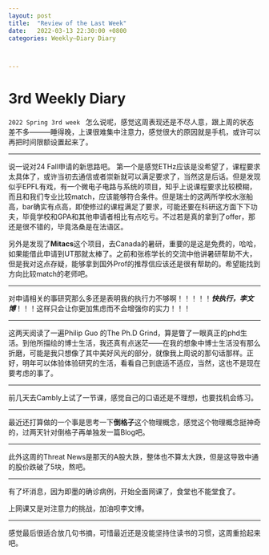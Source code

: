 ```yaml
---
layout: post
title:  "Review of the Last Week"
date:   2022-03-13 22:30:00 +0800
categories: Weekly—Diary Diary



---
```




# 3rd Weekly Diary 

`2022 Spring 3rd week `
怎么说呢，感觉这周表现还是不尽人意，跟上周的状态差不多———睡得晚，上课很难集中注意力，感觉很大的原因就是手机，或许可以再把时间限额设置起来了。
***
说一说对24 Fall申请的新思路吧。
第一个是感觉ETHz应该是没希望了，课程要求太具体了，或许当初去通信或者崇新就可以满足要求了，当然这是后话。但是发现似乎EPFL有戏，有一个微电子电路与系统的项目，知乎上说课程要求比较模糊，而且和我们专业比较match，应该能够符合条件。但是瑞士的这两所学校水涨船高，bar确实有点高，即使修过的课程满足了要求，可能还要在科研这方面下下功夫，毕竟学校和GPA和其他申请者相比有点吃亏。不过若是真的拿到了offer，那还是很不错的，毕竟洛桑是在法语区。

另外是发现了**Mitacs**这个项目，去Canada的暑研，重要的是这是免费的，哈哈，如果能借此申请到UT那就太棒了。之前和张栋学长的交流中他讲暑研帮助不大，但是我对这点存疑，能够拿到国外Prof的推荐信应该还是很有帮助的。希望能找到方向比较match的老师吧。
***
对申请相关的事研究那么多还是表明我的执行力不够啊！！！！！***快执行，李文博***！！！这样只会让你更加焦虑而不会增强你的实力！！！

***

这两天阅读了一遍Philip Guo 的The Ph.D Grind，算是瞥了一眼真正的phd生活。到他所描绘的博士生活，我还真有点迷茫——在我的想象中博士生活没有那么折磨，可能是我只想像了其中美好风光的部分，就像我上周说的那句话那样。正好，明年可以体验体验研究的生活，看看自己到底适不适应，当然，这也不是现在要考虑的事了。

***

前几天去Cambly上试了一节课，感觉自己的口语还是不理想，也要找机会练习。

***
最近还打算做的一个事是思考一下**倒格子**这个物理概念，感觉这个物理概念挺神奇的，过两天针对倒格子再单独发一篇Blog吧。

***

此外这周的Threat News是那天的A股大跌，整体也不算太大跌，但是这导致中通的股价跌破了5块，熬吧。

***

有了坏消息，因为即墨的确诊病例，开始全面网课了，食堂也不能堂食了。

上网课又是对注意力的挑战，加油呗李文博。

***
感觉最后很适合放几句书摘，可惜最近还是没能坚持住读书的习惯，这周重拾起来吧。
